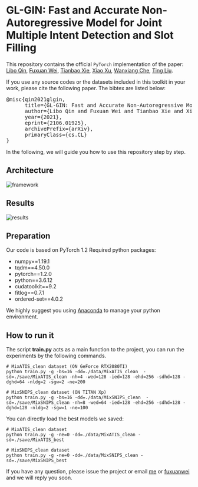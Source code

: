 # GL-GIN: Fast and Accurate Non-Autoregressive Model for Joint Multiple Intent Detection and Slot Filling

This repository contains the official `PyTorch` implementation of the paper: [Libo Qin](http://ir.hit.edu.cn/~lbqin/), [Fuxuan Wei](https://awake020.github.io/), [Tianbao Xie](https://tianbaoxie.com), [Xiao Xu](https://looperxx.github.io/), [Wanxiang Che](http://ir.hit.edu.cn/~car/chinese.htm), [Ting Liu](http://ir.hit.edu.cn/~liuting/).

If you use any source codes or the datasets included in this toolkit in your work, please cite the following paper. The bibtex are listed below:
<pre>
@misc{qin2021glgin,
      title={GL-GIN: Fast and Accurate Non-Autoregressive Model for Joint Multiple Intent Detection and Slot Filling}, 
      author={Libo Qin and Fuxuan Wei and Tianbao Xie and Xiao Xu and Wanxiang Che and Ting Liu},
      year={2021},
      eprint={2106.01925},
      archivePrefix={arXiv},
      primaryClass={cs.CL}
}
</pre>


In the following, we will guide you how to use this repository step by step.

## Architecture

![framework](img/123.jpg)

## Results

![results](pictures/results.png)

## Preparation

Our code is based on PyTorch 1.2 Required python packages:

-   numpy==1.19.1
-   tqdm==4.50.0
-   pytorch==1.2.0
-   python==3.6.12
-   cudatoolkit==9.2
-   fitlog==0.7.1
-   ordered-set==4.0.2

We highly suggest you using [Anaconda](https://www.anaconda.com/) to manage your python environment.

## How to run it
The script **train.py** acts as a main function to the project, you can run the experiments by the following commands.
```Shell
# MixATIS_clean dataset (ON GeForce RTX2080TI)
python train.py -g -bs=16 -dd=./data/MixATIS_clean  -sd=./save/MixATIS_clean -nh=4 -wed=128 -ied=128 -ehd=256 -sdhd=128 -dghd=64 -nldg=2 -sgw=2 -ne=200

# MixSNIPS_clean dataset (ON TITAN Xp)
python train.py -g -bs=16 -dd=./data/MixSNIPS_clean  -sd=./save/MixSNIPS_clean -nh=8 -wed=64 -ied=128 -ehd=256 -sdhd=128 -dghd=128 -nldg=2 -sgw=1 -ne=100
```

You can directly load the best models we saved:
```Shell
# MixATIS_clean dataset
python train.py -g -ne=0 -dd=./data/MixATIS_clean -sd=./save/MixATIS_best

# MixSNIPS_clean dataset
python train.py -g -ne=0 -dd=./data/MixSNIPS_clean -sd=./save/MixSNIPS_best
```



If you have any question, please issue the project or email [me](mailto:lbqin@ir.hit.edu.cn) or [fuxuanwei](mailto:fuxuanwei@ir.hit.edu.cn) and we will reply you soon.


